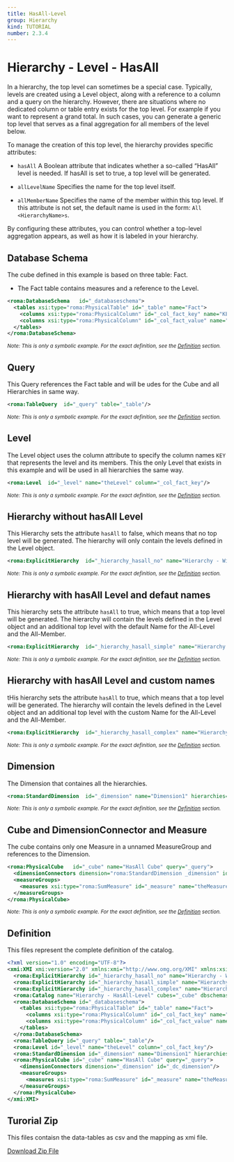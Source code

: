 ```yaml
---
title: HasAll-Level
group: Hierarchy
kind: TUTORIAL
number: 2.3.4
---
```

# Hierarchy - Level - HasAll

In a hierarchy, the top level can sometimes be a special case. Typically, levels are created using a Level object, along with a reference to a column and a query on the hierarchy. However, there are situations where no dedicated column or table entry exists for the top level. For example if you want to represent a grand total. In such cases, you can generate a generic top level that serves as a final aggregation for all members of the level below.

To manage the creation of this top level, the hierarchy provides specific attributes:

- `hasAll` A Boolean attribute that indicates whether a so-called “HasAll” level is needed. If hasAll is set to true, a top level will be generated.

- `allLevelName` Specifies the name for the top level itself.

- `allMemberName` Specifies the name of the member within this top level. If this attribute is not set, the default name is used in the form: `All <HierarchyName>s`.

By configuring these attributes, you can control whether a top-level aggregation appears, as well as how it is labeled in your hierarchy.



## Database Schema

The cube defined in this example is based on three table: Fact.

- The Fact table contains measures and a reference to the Level.


```xml
<roma:DatabaseSchema   id="_databaseschema">
  <tables xsi:type="roma:PhysicalTable" id="_table" name="Fact">
    <columns xsi:type="roma:PhysicalColumn" id="_col_fact_key" name="KEY"/>
    <columns xsi:type="roma:PhysicalColumn" id="_col_fact_value" name="VALUE" type="Integer"/>
  </tables>
</roma:DatabaseSchema>

```
*<small>Note: This is only a symbolic example. For the exact definition, see the [Definition](#definition) section.</small>*
## Query

This Query references the Fact table and will be udes for the Cube and all Hierarchies in same way.


```xml
<roma:TableQuery  id="_query" table="_table"/>

```
*<small>Note: This is only a symbolic example. For the exact definition, see the [Definition](#definition) section.</small>*
## Level

The Level object uses the column attribute to specify the column names `KEY` that represents the level and its members.
This the only Level that exists in this example and will be used in all hierarchies the same way.


```xml
<roma:Level  id="_level" name="theLevel" column="_col_fact_key"/>

```
*<small>Note: This is only a symbolic example. For the exact definition, see the [Definition](#definition) section.</small>*
## Hierarchy without hasAll Level

This Hierarchy sets the attribute `hasAll` to false, which means that no top level will be generated. The hierarchy will only contain the levels defined in the Level object.


```xml
<roma:ExplicitHierarchy  id="_hierarchy_hasall_no" name="Hierarchy - Without HasAll" hasAll="false" primaryKey="_col_fact_key" query="_query" levels="_level"/>

```
*<small>Note: This is only a symbolic example. For the exact definition, see the [Definition](#definition) section.</small>*
## Hierarchy with hasAll Level and defaut names

This hierarchy sets the attribute `hasAll` to true, which means that a top level will be generated. The hierarchy will contain the levels defined in the Level object and an additional top level with the default Name for the All-Level and the All-Member.


```xml
<roma:ExplicitHierarchy  id="_hierarchy_hasall_simple" name="Hierarchy - with HasAll" primaryKey="_col_fact_key" query="_query" levels="_level"/>

```
*<small>Note: This is only a symbolic example. For the exact definition, see the [Definition](#definition) section.</small>*
## Hierarchy with hasAll Level and custom names

tHis hierarchy sets the attribute `hasAll` to true, which means that a top level will be generated. The hierarchy will contain the levels defined in the Level object and an additional top level with the custom Name for the All-Level and the All-Member.


```xml
<roma:ExplicitHierarchy  id="_hierarchy_hasall_complex" name="Hierarchy - with HasAll and Names" allLevelName="theAllLevelName" allMemberName="theAllMemberName" primaryKey="_col_fact_key" query="_query" levels="_level"/>

```
*<small>Note: This is only a symbolic example. For the exact definition, see the [Definition](#definition) section.</small>*
## Dimension

The Dimension that containes all the hierarchies.


```xml
<roma:StandardDimension  id="_dimension" name="Dimension1" hierarchies="roma:ExplicitHierarchy _hierarchy_hasall_simple roma:ExplicitHierarchy _hierarchy_hasall_complex roma:ExplicitHierarchy _hierarchy_hasall_no"/>

```
*<small>Note: This is only a symbolic example. For the exact definition, see the [Definition](#definition) section.</small>*
## Cube and DimensionConnector and Measure

The cube contains only one Measure in a unnamed MeasureGroup and references to the Dimension.


```xml
<roma:PhysicalCube   id="_cube" name="HasAll Cube" query="_query">
  <dimensionConnectors dimension="roma:StandardDimension _dimension" id="_dc_dimension"/>
  <measureGroups>
    <measures xsi:type="roma:SumMeasure" id="_measure" name="theMeasure" column="_col_fact_value"/>
  </measureGroups>
</roma:PhysicalCube>

```
*<small>Note: This is only a symbolic example. For the exact definition, see the [Definition](#definition) section.</small>*

## Definition

This files represent the complete definition of the catalog.

```xml
<?xml version="1.0" encoding="UTF-8"?>
<xmi:XMI xmi:version="2.0" xmlns:xmi="http://www.omg.org/XMI" xmlns:xsi="http://www.w3.org/2001/XMLSchema-instance" xmlns:roma="https://www.daanse.org/spec/org.eclipse.daanse.rolap.mapping">
  <roma:ExplicitHierarchy id="_hierarchy_hasall_no" name="Hierarchy - Without HasAll" hasAll="false" primaryKey="_col_fact_key" query="_query" levels="_level"/>
  <roma:ExplicitHierarchy id="_hierarchy_hasall_simple" name="Hierarchy - with HasAll" primaryKey="_col_fact_key" query="_query" levels="_level"/>
  <roma:ExplicitHierarchy id="_hierarchy_hasall_complex" name="Hierarchy - with HasAll and Names" allLevelName="theAllLevelName" allMemberName="theAllMemberName" primaryKey="_col_fact_key" query="_query" levels="_level"/>
  <roma:Catalog name="Hierarchy - HasAll-Level" cubes="_cube" dbschemas="_databaseschema"/>
  <roma:DatabaseSchema id="_databaseschema">
    <tables xsi:type="roma:PhysicalTable" id="_table" name="Fact">
      <columns xsi:type="roma:PhysicalColumn" id="_col_fact_key" name="KEY"/>
      <columns xsi:type="roma:PhysicalColumn" id="_col_fact_value" name="VALUE" type="Integer"/>
    </tables>
  </roma:DatabaseSchema>
  <roma:TableQuery id="_query" table="_table"/>
  <roma:Level id="_level" name="theLevel" column="_col_fact_key"/>
  <roma:StandardDimension id="_dimension" name="Dimension1" hierarchies="_hierarchy_hasall_simple _hierarchy_hasall_complex _hierarchy_hasall_no"/>
  <roma:PhysicalCube id="_cube" name="HasAll Cube" query="_query">
    <dimensionConnectors dimension="_dimension" id="_dc_dimension"/>
    <measureGroups>
      <measures xsi:type="roma:SumMeasure" id="_measure" name="theMeasure" column="_col_fact_value"/>
    </measureGroups>
  </roma:PhysicalCube>
</xmi:XMI>

```



## Turorial Zip
This files contaisn the data-tables as csv and the mapping as xmi file.

<a href="./zip/tutorial.cube.hierarchy.hasall.zip" download>Download Zip File</a>
